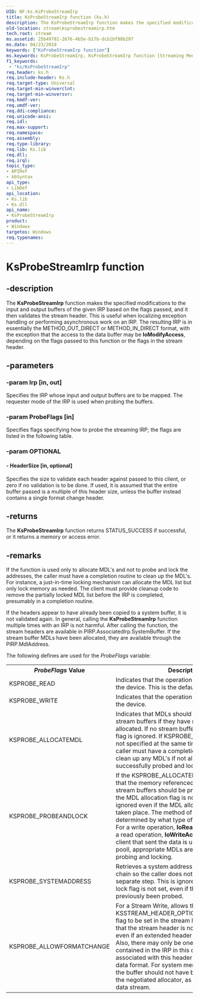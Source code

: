 ```yaml
---
UID: NF:ks.KsProbeStreamIrp
title: KsProbeStreamIrp function (ks.h)
description: The KsProbeStreamIrp function makes the specified modifications to the input and output buffers of the given IRP based on the flags passed, and it then validates the stream header.
old-location: stream\ksprobestreamirp.htm
tech.root: stream
ms.assetid: 25b49781-2676-4b5e-b17b-dcb1bf98b297
ms.date: 04/23/2018
keywords: ["KsProbeStreamIrp function"]
ms.keywords: KsProbeStreamIrp, KsProbeStreamIrp function [Streaming Media Devices], ks/KsProbeStreamIrp, ksfunc_0ed25e85-a785-4021-a7b7-59fa6230eff8.xml, stream.ksprobestreamirp
f1_keywords:
 - "ks/KsProbeStreamIrp"
req.header: ks.h
req.include-header: Ks.h
req.target-type: Universal
req.target-min-winverclnt: 
req.target-min-winversvr: 
req.kmdf-ver: 
req.umdf-ver: 
req.ddi-compliance: 
req.unicode-ansi: 
req.idl: 
req.max-support: 
req.namespace: 
req.assembly: 
req.type-library: 
req.lib: Ks.lib
req.dll: 
req.irql: 
topic_type:
- APIRef
- kbSyntax
api_type:
- LibDef
api_location:
- Ks.lib
- Ks.dll
api_name:
- KsProbeStreamIrp
product:
- Windows
targetos: Windows
req.typenames: 
---
```


# KsProbeStreamIrp function


## -description


The <b>KsProbeStreamIrp</b> function makes the specified modifications to the input and output buffers of the given IRP based on the flags passed, and it then validates the stream header. This is useful when localizing exception handling or performing asynchronous work on an IRP. The resulting IRP is in essentially the METHOD_OUT_DIRECT or METHOD_IN_DIRECT format, with the exception that the access to the data buffer may be <b>IoModifyAccess</b>, depending on the flags passed to this function or the flags in the stream header. 


## -parameters




### -param Irp [in, out]

Specifies the IRP whose input and output buffers are to be mapped. The requester mode of the IRP is used when probing the buffers.


### -param ProbeFlags [in]

Specifies flags specifying how to probe the streaming IRP; the flags are listed in the following table.


### -param OPTIONAL






#### - HeaderSize [in, optional]

Specifies the size to validate each header against passed to this client, or zero if no validation is to be done. If used, it is assumed that the entire buffer passed is a multiple of this header size, unless the buffer instead contains a single format change header.


## -returns



The <b>KsProbeStreamIrp</b> function returns STATUS_SUCCESS if successful, or it returns a memory or access error.




## -remarks



If the function is used only to allocate MDL's and not to probe and lock the addresses, the caller must have a completion routine to clean up the MDL's. For instance, a just-in-time locking mechanism can allocate the MDL list but only lock memory as needed. The client must provide cleanup code to remove the partially locked MDL list before the IRP is completed, presumably in a completion routine.

If the headers appear to have already been copied to a system buffer, it is not validated again. In general, calling the <b>KsProbeStreamIrp</b> function multiple times with an IRP is not harmful. After calling the function, the stream headers are available in PIRP.AssociatedIrp.SystemBuffer. If the stream buffer MDLs have been allocated, they are available through the PIRP.MdlAddress. 

The following defines are used for the <i>ProbeFlags</i> variable: 

<table>
<tr>
<th><i>ProbeFlags </i>Value</th>
<th>Description</th>
</tr>
<tr>
<td>
KSPROBE_READ

</td>
<td>
Indicates that the operation is a stream read on the device. This is the default.

</td>
</tr>
<tr>
<td>
KSPROBE_WRITE

</td>
<td>
Indicates that the operation is a stream write on the device.

</td>
</tr>
<tr>
<td>
KSPROBE_ALLOCATEMDL

</td>
<td>
Indicates that MDLs should be allocated for the stream buffers if they have not already been allocated. If no stream buffers are present, the flag is ignored. If KSPROBE_PROBEANDLOCK is not specified at the same time as this flag, the caller must have a completion routine in order to clean up any MDL's if not all the MDLs were successfully probed and locked.

</td>
</tr>
<tr>
<td>
KSPROBE_PROBEANDLOCK

</td>
<td>
If the KSPROBE_ALLOCATEMDL is set, indicates that the memory referenced by the MDLs for the stream buffers should be probed and locked. If the MDL allocation flag is not set, this flag is ignored even if the MDL allocation has previously taken place. The method of probing is determined by what type of IRP is being passed. For a write operation, <b>IoReadAccess</b> is used. For a read operation, <b>IoWriteAccess</b> is used. If the client that sent the data is using the nonpaged pooll, appropriate MDLs are initialized rather than probing and locking.

</td>
</tr>
<tr>
<td>
KSPROBE_SYSTEMADDRESS

</td>
<td>
Retrieves a system address for each MDL in the chain so the caller does not need to do this in a separate step. This is ignored if the probe and lock flag is not set, even if the MDLs have previously been probed.

</td>
</tr>
<tr>
<td>
KSPROBE_ALLOWFORMATCHANGE

</td>
<td>
For a Stream Write, allows the KSSTREAM_HEADER_OPTIONSF_TYPECHANGED flag to be set in the stream header. This implies that the stream header is not of extended length, even if an extended header size was indicated. Also, there may only be one stream header contained in the IRP in this case. The buffer associated with this header contains the new data format. For system memory data streams, the buffer should not have been acquired from the negotiated allocator, as it is not part of the data stream.

</td>
</tr>
</table>
 



